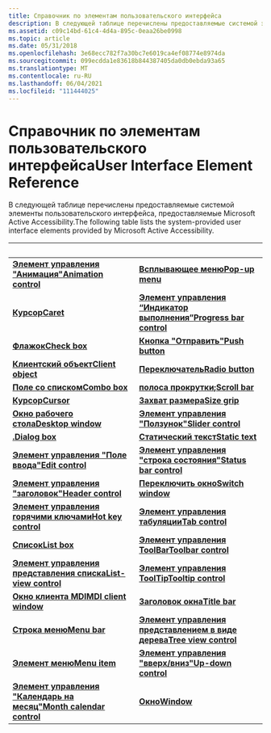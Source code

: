 ```yaml
---
title: Справочник по элементам пользовательского интерфейса
description: В следующей таблице перечислены предоставляемые системой элементы пользовательского интерфейса, предоставляемые Microsoft Active Accessibility.
ms.assetid: c09c14bd-61c4-4d4a-895c-0eaa26be0998
ms.topic: article
ms.date: 05/31/2018
ms.openlocfilehash: 3e68ecc782f7a30bc7e6019ca4ef08774e8974da
ms.sourcegitcommit: 099ecdda1e83618b844387405da0db0ebda93a65
ms.translationtype: MT
ms.contentlocale: ru-RU
ms.lasthandoff: 06/04/2021
ms.locfileid: "111444025"
---
```

# <a name="user-interface-element-reference"></a><span data-ttu-id="f7ace-103">Справочник по элементам пользовательского интерфейса</span><span class="sxs-lookup"><span data-stu-id="f7ace-103">User Interface Element Reference</span></span>

<span data-ttu-id="f7ace-104">В следующей таблице перечислены предоставляемые системой элементы пользовательского интерфейса, предоставляемые Microsoft Active Accessibility.</span><span class="sxs-lookup"><span data-stu-id="f7ace-104">The following table lists the system-provided user interface elements provided by Microsoft Active Accessibility.</span></span>



|      &nbsp;                                       |                     &nbsp;                          |
|---------------------------------------------------|-----------------------------------------------------|
| [<span data-ttu-id="f7ace-105">**Элемент управления "Анимация"**</span><span class="sxs-lookup"><span data-stu-id="f7ace-105">**Animation control**</span></span>](animation-control.md)     | [<span data-ttu-id="f7ace-106">**Всплывающее меню**</span><span class="sxs-lookup"><span data-stu-id="f7ace-106">**Pop-up menu**</span></span>](pop-up-menu.md)                   |
| [<span data-ttu-id="f7ace-107">**Курсор**</span><span class="sxs-lookup"><span data-stu-id="f7ace-107">**Caret**</span></span>](caret.md)                             | [<span data-ttu-id="f7ace-108">**Элемент управления “Индикатор выполнения”**</span><span class="sxs-lookup"><span data-stu-id="f7ace-108">**Progress bar control**</span></span>](progress-bar-control.md) |
| [<span data-ttu-id="f7ace-109">**Флажок**</span><span class="sxs-lookup"><span data-stu-id="f7ace-109">**Check box**</span></span>](check-box.md)                     | [<span data-ttu-id="f7ace-110">**Кнопка "Отправить"**</span><span class="sxs-lookup"><span data-stu-id="f7ace-110">**Push button**</span></span>](push-button.md)                   |
| [<span data-ttu-id="f7ace-111">**Клиентский объект**</span><span class="sxs-lookup"><span data-stu-id="f7ace-111">**Client object**</span></span>](client-object.md)             | [<span data-ttu-id="f7ace-112">**Переключатель**</span><span class="sxs-lookup"><span data-stu-id="f7ace-112">**Radio button**</span></span>](radio-button.md)                 |
| [<span data-ttu-id="f7ace-113">**Поле со списком**</span><span class="sxs-lookup"><span data-stu-id="f7ace-113">**Combo box**</span></span>](combo-box.md)                     | [<span data-ttu-id="f7ace-114">**полоса прокрутки;**</span><span class="sxs-lookup"><span data-stu-id="f7ace-114">**Scroll bar**</span></span>](scroll-bar.md)                     |
| [<span data-ttu-id="f7ace-115">**Курсор**</span><span class="sxs-lookup"><span data-stu-id="f7ace-115">**Cursor**</span></span>](cursor.md)                           | [<span data-ttu-id="f7ace-116">**Захват размера**</span><span class="sxs-lookup"><span data-stu-id="f7ace-116">**Size grip**</span></span>](size-grip.md)                       |
| [<span data-ttu-id="f7ace-117">**Окно рабочего стола**</span><span class="sxs-lookup"><span data-stu-id="f7ace-117">**Desktop window**</span></span>](desktop-window.md)           | [<span data-ttu-id="f7ace-118">**Элемент управления "Ползунок"**</span><span class="sxs-lookup"><span data-stu-id="f7ace-118">**Slider control**</span></span>](slider-control.md)             |
| [<span data-ttu-id="f7ace-119">**.**</span><span class="sxs-lookup"><span data-stu-id="f7ace-119">**Dialog box**</span></span>](dialog-box.md)                   | [<span data-ttu-id="f7ace-120">**Статический текст**</span><span class="sxs-lookup"><span data-stu-id="f7ace-120">**Static text**</span></span>](static-text.md)                   |
| [<span data-ttu-id="f7ace-121">**Элемент управления "Поле ввода"**</span><span class="sxs-lookup"><span data-stu-id="f7ace-121">**Edit control**</span></span>](edit-control.md)               | [<span data-ttu-id="f7ace-122">**Элемент управления "строка состояния"**</span><span class="sxs-lookup"><span data-stu-id="f7ace-122">**Status bar control**</span></span>](status-bar-control.md)     |
| [<span data-ttu-id="f7ace-123">**Элемент управления "заголовок"**</span><span class="sxs-lookup"><span data-stu-id="f7ace-123">**Header control**</span></span>](header-control.md)           | [<span data-ttu-id="f7ace-124">**Переключить окно**</span><span class="sxs-lookup"><span data-stu-id="f7ace-124">**Switch window**</span></span>](switch-window.md)               |
| [<span data-ttu-id="f7ace-125">**Элемент управления горячими ключами**</span><span class="sxs-lookup"><span data-stu-id="f7ace-125">**Hot key control**</span></span>](hot-key-control.md)         | [<span data-ttu-id="f7ace-126">**Элемент управления табуляции**</span><span class="sxs-lookup"><span data-stu-id="f7ace-126">**Tab control**</span></span>](tab-control.md)                   |
| [<span data-ttu-id="f7ace-127">**Список**</span><span class="sxs-lookup"><span data-stu-id="f7ace-127">**List box**</span></span>](list-box.md)                       | [<span data-ttu-id="f7ace-128">**Элемент управления ToolBar**</span><span class="sxs-lookup"><span data-stu-id="f7ace-128">**Toolbar control**</span></span>](toolbar-control.md)           |
| [<span data-ttu-id="f7ace-129">**Элемент управления представления списка**</span><span class="sxs-lookup"><span data-stu-id="f7ace-129">**List-view control**</span></span>](list-view-control.md)     | [<span data-ttu-id="f7ace-130">**Элемент управления ToolTip**</span><span class="sxs-lookup"><span data-stu-id="f7ace-130">**Tooltip control**</span></span>](tooltip-control.md)           |
| [<span data-ttu-id="f7ace-131">**Окно клиента MDI**</span><span class="sxs-lookup"><span data-stu-id="f7ace-131">**MDI client window**</span></span>](mdi-client-window.md)     | [<span data-ttu-id="f7ace-132">**Заголовок окна**</span><span class="sxs-lookup"><span data-stu-id="f7ace-132">**Title bar**</span></span>](title-bar.md)                       |
| [<span data-ttu-id="f7ace-133">**Строка меню**</span><span class="sxs-lookup"><span data-stu-id="f7ace-133">**Menu bar**</span></span>](menu-bar.md)                       | [<span data-ttu-id="f7ace-134">**Элемент управления представлением в виде дерева**</span><span class="sxs-lookup"><span data-stu-id="f7ace-134">**Tree view control**</span></span>](tree-view-control.md)       |
| [<span data-ttu-id="f7ace-135">**Элемент меню**</span><span class="sxs-lookup"><span data-stu-id="f7ace-135">**Menu item**</span></span>](menu-item.md)                     | [<span data-ttu-id="f7ace-136">**Элемент управления "вверх/вниз"**</span><span class="sxs-lookup"><span data-stu-id="f7ace-136">**Up-down control**</span></span>](up-down-control.md)           |
| [<span data-ttu-id="f7ace-137">**Элемент управления "Календарь на месяц"**</span><span class="sxs-lookup"><span data-stu-id="f7ace-137">**Month calendar control**</span></span>](calendar-control.md) | [<span data-ttu-id="f7ace-138">**Окно**</span><span class="sxs-lookup"><span data-stu-id="f7ace-138">**Window**</span></span>](window.md)                             |



 

 

 




